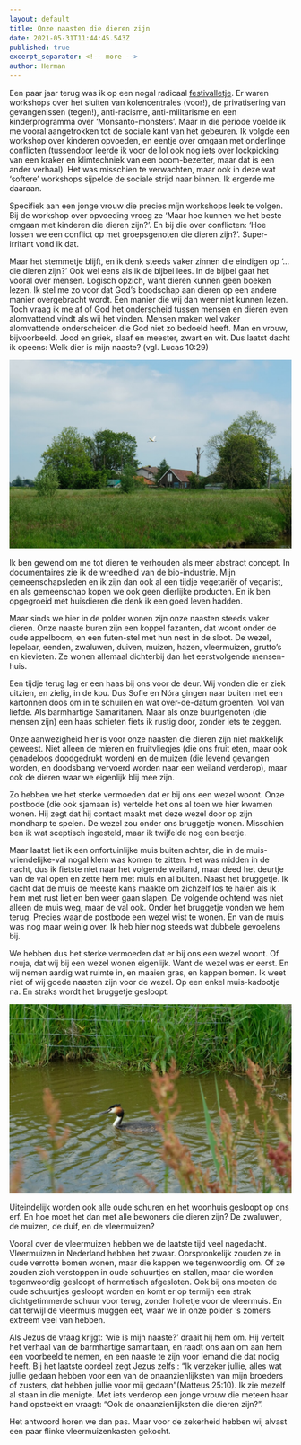 ```yaml
---
layout: default
title: Onze naasten die dieren zijn
date: 2021-05-31T11:44:45.543Z
published: true
excerpt_separator: <!-- more -->
author: Herman
---
```

Een paar jaar terug was ik op een nogal radicaal [festivalletje](http://www.pinksterlanddagen.nl/). Er waren workshops over het sluiten van kolencentrales (voor!), de privatisering van gevangenissen (tegen!), anti-racisme, anti-militarisme en een kinderprogramma over ‘Monsanto-monsters’. Maar in die periode voelde ik me vooral aangetrokken tot de sociale kant van het gebeuren. Ik volgde een workshop over kinderen opvoeden, en eentje over omgaan met onderlinge conflicten (tussendoor leerde ik voor de lol ook nog iets over lockpicking van een kraker en klimtechniek van een boom-bezetter, maar dat is een ander verhaal). Het was misschien te verwachten, maar ook in deze wat ‘softere’ workshops sijpelde de sociale strijd naar binnen. Ik ergerde me daaraan.
<br>


Specifiek aan een jonge vrouw die precies míjn workshops leek te volgen. Bij de workshop over opvoeding vroeg ze ‘Maar hoe kunnen we het beste omgaan met kinderen die dieren zijn?’. En bij die over conflicten: ‘Hoe lossen we een conflict op met groepsgenoten die dieren zijn?’. Super-irritant vond ik dat.

Maar het stemmetje blijft, en ik denk steeds vaker zinnen die eindigen op ‘… die dieren zijn?’ Ook wel eens als ik de bijbel lees. In de bijbel gaat het vooral over mensen. Logisch opzich, want dieren kunnen geen boeken lezen. Ik stel me zo voor dat God’s boodschap aan dieren op een andere manier overgebracht wordt. Een manier die wij dan weer niet kunnen lezen. Toch vraag ik me af of God het onderscheid tussen mensen en dieren even alomvattend vindt als wij het vinden. Mensen maken wel vaker alomvattende onderscheiden die God niet zo bedoeld heeft. Man en vrouw, bijvoorbeeld. Jood en griek, slaaf en meester, zwart en wit. Dus laatst dacht ik opeens: Welk dier is mijn naaste? (vgl. Lucas 10:29)

![](/img/lepelaar.jpg)

Ik ben gewend om me tot dieren te verhouden als meer abstract concept. In documentaires zie ik de wreedheid van de bio-industrie. Mijn gemeenschapsleden en ik zijn dan ook al een tijdje vegetariër of veganist, en als gemeenschap kopen we ook geen dierlijke producten. En ik ben opgegroeid met huisdieren die denk ik een goed leven hadden.

Maar sinds we hier in de polder wonen zijn onze naasten steeds vaker dieren. Onze naaste buren zijn een koppel fazanten, dat woont onder de oude appelboom, en een futen-stel met hun nest in de sloot. De wezel, lepelaar, eenden, zwaluwen, duiven, muizen, hazen, vleermuizen, grutto’s en kievieten. Ze wonen allemaal dichterbij dan het eerstvolgende mensen-huis.

Een tijdje terug lag er een haas bij ons voor de deur. Wij vonden die er ziek uitzien, en zielig, in de kou. Dus Sofie en Nóra gingen naar buiten met een kartonnen doos om in te schuilen en wat over-de-datum groenten. Vol van liefde. Als barmhartige Samaritanen. Maar als onze buurtgenoten (die mensen zijn) een haas schieten fiets ik rustig door, zonder iets te zeggen.

Onze aanwezigheid hier is voor onze naasten die dieren zijn niet makkelijk geweest. Niet alleen de mieren en fruitvliegjes (die ons fruit eten, maar ook genadeloos doodgedrukt worden) en de muizen (die levend gevangen worden, en doodsbang vervoerd worden naar een weiland verderop), maar ook de dieren waar we eigenlijk blij mee zijn.

Zo hebben we het sterke vermoeden dat er bij ons een wezel woont. Onze postbode (die ook sjamaan is) vertelde het ons al toen we hier kwamen wonen. Hij zegt dat hij contact maakt met deze wezel door op zijn mondharp te spelen. De wezel zou onder ons bruggetje wonen. Misschien ben ik wat sceptisch ingesteld, maar ik twijfelde nog een beetje.

Maar laatst liet ik een onfortuinlijke muis buiten achter, die in de muis-vriendelijke-val nogal klem was komen te zitten. Het was midden in de nacht, dus ik fietste niet naar het volgende weiland, maar deed het deurtje van de val open en zette hem met muis en al buiten. Naast het bruggetje. Ik dacht dat de muis de meeste kans maakte om zichzelf los te halen als ik hem met rust liet en ben weer gaan slapen. De volgende ochtend was niet alleen de muis weg, maar de val ook. Onder het bruggetje vonden we hem terug. Precies waar de postbode een wezel wist te wonen. En van de muis was nog maar weinig over. Ik heb hier nog steeds wat dubbele gevoelens bij.

We hebben dus het sterke vermoeden dat er bij ons een wezel woont. Of nouja, dat wij bij een wezel wonen eigenlijk. Want de wezel was er eerst. En wij nemen aardig wat ruimte in, en maaien gras, en kappen bomen. Ik weet niet of wij goede naasten zijn voor de wezel. Op een enkel muis-kadootje na. En straks wordt het bruggetje gesloopt.

![](/img/fuut.jpg)

Uiteindelijk worden ook alle oude schuren en het woonhuis gesloopt op ons erf. En hoe moet het dan met alle bewoners die dieren zijn? De zwaluwen, de muizen, de duif, en de vleermuizen?

Vooral over de vleermuizen hebben we de laatste tijd veel nagedacht. Vleermuizen in Nederland hebben het zwaar. Oorspronkelijk zouden ze in oude verrotte bomen wonen, maar die kappen we tegenwoordig om. Of ze zouden zich verstoppen in oude schuurtjes en stallen, maar die worden tegenwoordig gesloopt of hermetisch afgesloten. Ook bij ons moeten de oude schuurtjes gesloopt worden en komt er op termijn een strak dichtgetimmerde schuur voor terug, zonder holletje voor de vleermuis. En dat terwijl de vleermuis muggen eet, waar we in onze polder ‘s zomers extreem veel van hebben.

Als Jezus de vraag krijgt: ‘wie is mijn naaste?’ draait hij hem om. Hij vertelt het verhaal van de barmhartige samaritaan, en raadt ons aan om aan hem een voorbeeld te nemen, en een naaste te zijn voor iemand die dat nodig heeft. Bij het laatste oordeel zegt Jezus zelfs : “Ik verzeker jullie, alles wat jullie gedaan hebben voor een van de onaanzienlijksten van mijn broeders of zusters, dat hebben jullie voor mij gedaan”(Matteus 25:10). Ik zie mezelf al staan in die menigte. Met iets verderop een jonge vrouw die meteen haar hand opsteekt en vraagt: “Ook de onaanzienlijksten die dieren zijn?”.

Het antwoord horen we dan pas. Maar voor de zekerheid hebben wij alvast een paar flinke vleermuizenkasten gekocht.